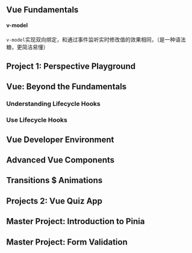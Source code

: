 ## Vue Fundamentals
#### v-model
`v-model`实现双向绑定，和通过事件监听实时修改值的效果相同，（是一种语法糖，更简洁易懂）

## Project 1: Perspective Playground
## Vue: Beyond the Fundamentals
### Understanding Lifecycle Hooks
### Use Lifecycle Hooks

## Vue Developer Environment
## Advanced Vue Components
## Transitions $ Animations
## Projects 2: Vue Quiz App
## Master Project: Introduction to Pinia
## Master Project: Form Validation

